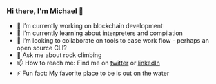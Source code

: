### Hi there, I'm Michael 👋 


- 🔭 I’m currently working on blockchain development
- 🌱 I’m currently learning about interpreters and compilation 
- 👯 I’m looking to collaborate on tools to ease work flow - perhaps an open source CLI?
- 💬 Ask me about rock climbing 
- 📫 How to reach me: Find me on [twitter](https://twitter.com/ThisIsMikeDB) or [linkedIn](https://www.linkedin.com/in/burke-md/)
- ⚡ Fun fact: My favorite place to be is out on the water


